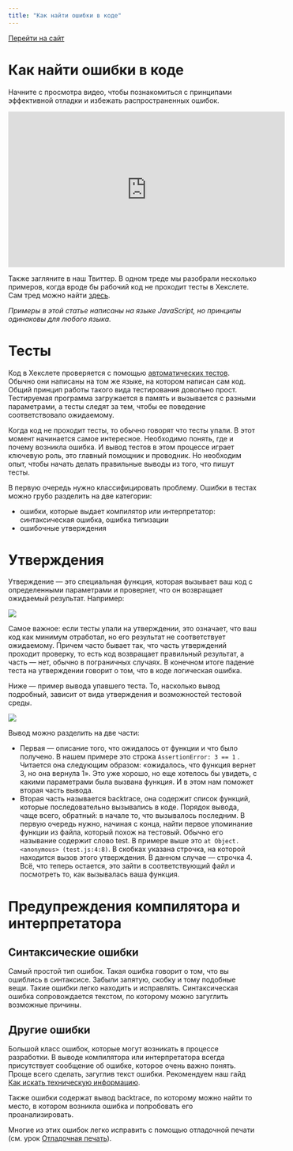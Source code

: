 ```yaml
---
title: "Как найти ошибки в коде"
---
```


[Перейти на сайт](https://ru.hexlet.io)

# Как найти ошибки в коде

Начните с просмотра видео, чтобы познакомиться с принципами эффективной отладки и избежать распространенных ошибок.

<iframe width="560" height="315" src="https://www.youtube.com/embed/9iwYRcw3A8A?si=r4fXTROfXPzZmJ62" title="YouTube video player" frameborder="0" allow="accelerometer; autoplay; clipboard-write; encrypted-media; gyroscope; picture-in-picture; web-share" referrerpolicy="strict-origin-when-cross-origin" allowfullscreen></iframe>

Также загляните в наш Твиттер. В одном треде мы разобрали несколько примеров, когда вроде бы рабочий код не проходит тесты в Хекслете. Сам тред можно найти [здесь](https://twitter.com/hexlethq/status/1545686617561628673?s=46&t=LbgDoYiyYsD-qadPmF522A).

*Примеры в этой статье написаны на языке JavaScript, но принципы одинаковы для любого языка.*

# Тесты

Код в Хекслете проверяется с помощью [автоматических тестов](https://ru.wikipedia.org/wiki/%D0%9C%D0%BE%D0%B4%D1%83%D0%BB%D1%8C%D0%BD%D0%BE%D0%B5_%D1%82%D0%B5%D1%81%D1%82%D0%B8%D1%80%D0%BE%D0%B2%D0%B0%D0%BD%D0%B8%D0%B5). Обычно они написаны на том же языке, на котором написан сам код. Общий принцип работы такого вида тестирования довольно прост. Тестируемая программа загружается в память и вызывается с разными параметрами, а тесты следят за тем, чтобы ее поведение соответствовало ожидаемому.

Когда код не проходит тесты, то обычно говорят что тесты упали. В этот момент начинается самое интересное. Необходимо понять, где и почему возникла ошибка. И вывод тестов в этом процессе играет ключевую роль, это главный помощник и проводник. Но необходим опыт, чтобы начать делать правильные выводы из того, что пишут тесты.

В первую очередь нужно классифицировать проблему. Ошибки в тестах можно грубо разделить на две категории:

* ошибки, которые выдает компилятор или интерпретатор: синтаксическая ошибка, ошибка типизации
* ошибочные утверждения

# Утверждения

Утверждение — это специальная функция, которая вызывает ваш код с определенными параметрами и проверяет, что он возвращает ожидаемый результат. Например:

![](/img/docs/img-035.png)

Самое важное: если тесты упали на утверждении, это означает, что ваш код как минимум отработал, но его результат не соответствует ожидаемому. Причем часто бывает так, что часть утверждений проходит проверку, то есть код возвращает правильный результат, а часть — нет, обычно в пограничных случаях. В конечном итоге падение теста на утверждении говорит о том, что в коде логическая ошибка.

Ниже — пример вывода упавшего теста. То, насколько вывод подробный, зависит от вида утверждения и возможностей тестовой среды.

![](/img/docs/img-034.png)

Вывод можно разделить на две части:

* Первая — описание того, что ожидалось от функции и что было получено. В нашем примере это строка `AssertionError: 3 == 1` . Читается она следующим образом: «ожидалось, что функция вернет 3, но она вернула 1». Это уже хорошо, но еще хотелось бы увидеть, с какими параметрами была вызвана функция. И в этом нам поможет вторая часть вывода.
* Вторая часть называется backtrace, она содержит список функций, которые последовательно вызывались в коде. Порядок вывода, чаще всего, обратный: в начале то, что вызывалось последним.
  В первую очередь нужно, начиная с конца, найти первое упоминание функции из файла, который похож на тестовый. Обычно его называние содержит слово test. В примере выше это `at Object.<anonymous> (test.js:4:8)`. В скобках указана строчка, на которой находится вызов этого утверждения. В данном случае — строчка 4.
  Всё, что теперь остается, это зайти в соответствующий файл и посмотреть то, как вызывалась ваша функция.

# Предупреждения компилятора и интерпретатора

## Синтаксические ошибки

Самый простой тип ошибок. Такая ошибка говорит о том, что вы ошиблись в синтаксисе. Забыли запятую, скобку и тому подобные вещи. Такие ошибки легко находить и исправлять. Синтаксическая ошибка сопровождается текстом, по которому можно загуглить возможные причины.

## Другие ошибки

Большой класс ошибок, которые могут возникать в процессе разработки. В выводе компилятора или интерпретатора всегда присутствует сообщение об ошибке, которое очень важно понять. Проще всего сделать, загуглив текст ошибки. Рекомендуем наш гайд [Как искать техническую информацию](https://guides.hexlet.io/how-to-search/).

Также ошибки содержат вывод backtrace, по которому можно найти то место, в котором возникла ошибка и попробовать его проанализировать.

Многие из этих ошибок легко исправить с помощью отладочной печати (см. урок [Отладочная печать](https://ru.hexlet.io/courses/programming-basics/lessons/debug/theory_unit)).
